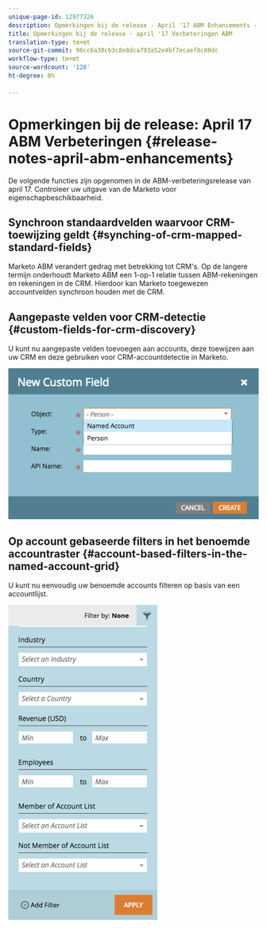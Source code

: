 ```yaml
---
unique-page-id: 12977326
description: Opmerkingen bij de release - April '17 ABM Enhancements - Marketo Docs - Product Documentation
title: Opmerkingen bij de release - april '17 Verbeteringen ABM
translation-type: tm+mt
source-git-commit: 96cc6a30c63c8e8dca793a52e4bf7ecaef8c08dc
workflow-type: tm+mt
source-wordcount: '128'
ht-degree: 0%

---
```



# Opmerkingen bij de release: April 17 ABM Verbeteringen {#release-notes-april-abm-enhancements}

De volgende functies zijn opgenomen in de ABM-verbeteringsrelease van april 17. Controleer uw uitgave van de Marketo voor eigenschapbeschikbaarheid.

## Synchroon standaardvelden waarvoor CRM-toewijzing geldt {#synching-of-crm-mapped-standard-fields}

Marketo ABM verandert gedrag met betrekking tot CRM&#39;s. Op de langere termijn onderhoudt Marketo ABM een 1-op-1 relatie tussen ABM-rekeningen en rekeningen in de CRM. Hierdoor kan Marketo toegewezen accountvelden synchroon houden met de CRM.

## Aangepaste velden voor CRM-detectie {#custom-fields-for-crm-discovery}

U kunt nu aangepaste velden toevoegen aan accounts, deze toewijzen aan uw CRM en deze gebruiken voor CRM-accountdetectie in Marketo.

![](assets/new-custom-field.png)

## Op account gebaseerde filters in het benoemde accountraster {#account-based-filters-in-the-named-account-grid}

U kunt nu eenvoudig uw benoemde accounts filteren op basis van een accountlijst.

![](assets/named-account-filters.png)

